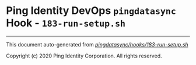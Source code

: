 
# Ping Identity DevOps `pingdatasync` Hook - `183-run-setup.sh`

---
This document auto-generated from _[pingdatasync/hooks/183-run-setup.sh](https://github.com/pingidentity/pingidentity-docker-builds/blob/master/pingdatasync/hooks/183-run-setup.sh)_

Copyright (c)  2020 Ping Identity Corporation. All rights reserved.
